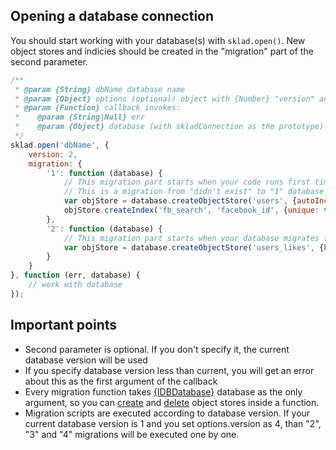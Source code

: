 ## Opening a database connection
You should start working with your database(s) with ```sklad.open()```. New object stores and indicies should be created in the "migration" part of the second parameter.

```javascript
/**
 * @param {String} dbName database name
 * @param {Object} options (optional) object with {Number} "version" and {Object} "migration" fields
 * @param {Function} callback invokes:
 *    @param {String|Null} err
 *    @param {Object} database (with skladConnection as the prototype)
 */
sklad.open('dbName', {
    version: 2,
    migration: {
        '1': function (database) {
            // This migration part starts when your code runs first time in the browser.
            // This is a migration from "didn't exist" to "1" database version
            var objStore = database.createObjectStore('users', {autoIncrement: true});
            objStore.createIndex('fb_search', 'facebook_id', {unique: true});
        },
        '2': function (database) {
            // This migration part starts when your database migrates from "1" to "2" version
            var objStore = database.createObjectStore('users_likes', {keyPath: 'date'});
        }
    }
}, function (err, database) {
    // work with database
});
```

## Important points
 * Second parameter is optional. If you don't specify it, the current database version will be used
 * If you specify database version less than current, you will get an error about this as the first argument of the callback
 * Every migration function takes [{IDBDatabase}](https://developer.mozilla.org/en-US/docs/IndexedDB/IDBDatabase) database as the only argument, so you can [create](https://developer.mozilla.org/en-US/docs/IndexedDB/IDBDatabase#createObjectStore) and [delete](https://developer.mozilla.org/en-US/docs/IndexedDB/IDBDatabase#deleteObjectStore()) object stores inside a function.
 * Migration scripts are executed according to database version. If your current database version is 1 and you set options.version as 4, than "2", "3" and "4" migrations will be executed one by one.
